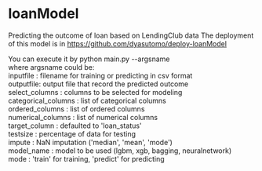 # loanModel
Predicting the outcome of loan based on LendingClub data  The deployment of this model is in https://github.com/dyasutomo/deploy-loanModel

You can execute it by python main.py --argsname  
where argsname could be:  
    inputfile : filename for training or predicting in csv format  
    outputfile: output file that record the predicted outcome  
    select_columns : columns to be selected for modeling  
    categorical_columns : list of categorical columns  
    ordered_columns : list of ordered columns  
    numerical_columns : list of numerical columns  
    target_column : defaulted to 'loan_status'  
    testsize : percentage of data for testing  
    impute : NaN imputation ('median', 'mean', 'mode')  
    model_name : model to be used (lgbm, xgb, bagging, neuralnetwork)  
    mode : 'train' for training, 'predict' for predicting  
